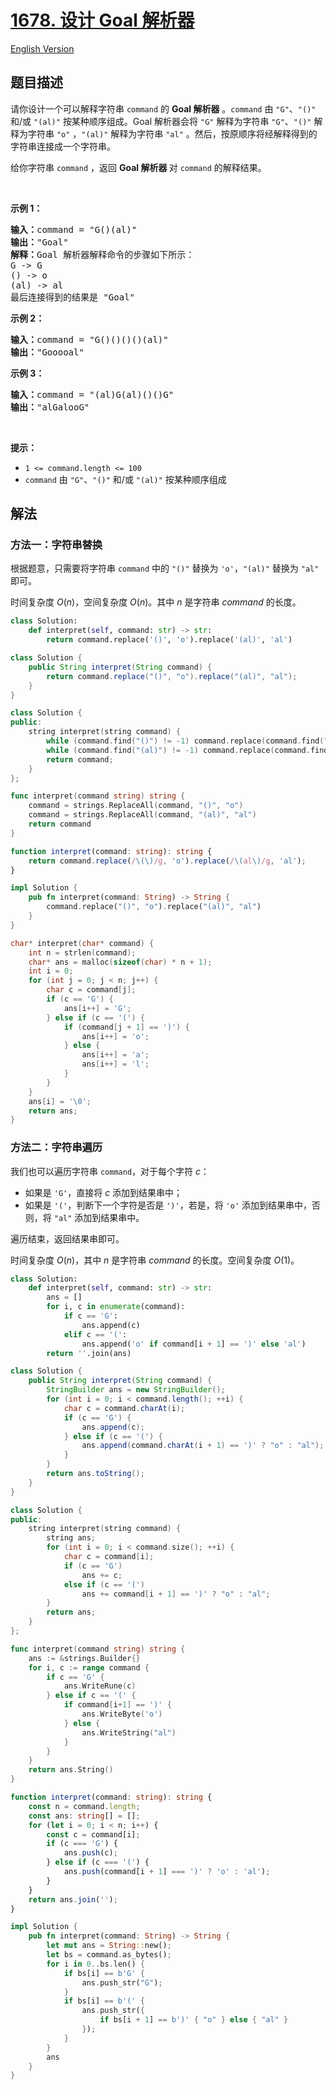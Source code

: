 # [1678. 设计 Goal 解析器](https://leetcode.cn/problems/goal-parser-interpretation)

[English Version](/solution/1600-1699/1678.Goal%20Parser%20Interpretation/README_EN.md)

## 题目描述

<!-- 这里写题目描述 -->

<p>请你设计一个可以解释字符串 <code>command</code> 的 <strong>Goal 解析器</strong> 。<code>command</code> 由 <code>"G"</code>、<code>"()"</code> 和/或 <code>"(al)"</code> 按某种顺序组成。Goal 解析器会将 <code>"G"</code> 解释为字符串 <code>"G"</code>、<code>"()"</code> 解释为字符串 <code>"o"</code> ，<code>"(al)"</code> 解释为字符串 <code>"al"</code> 。然后，按原顺序将经解释得到的字符串连接成一个字符串。</p>

<p>给你字符串 <code>command</code> ，返回<em> </em><strong>Goal<em><strong> </strong></em>解析器 </strong>对<em> </em><code>command</code> 的解释结果。</p>

<p> </p>

<p><strong>示例 1：</strong></p>

<pre><strong>输入：</strong>command = "G()(al)"
<strong>输出：</strong>"Goal"
<strong>解释：</strong>Goal 解析器解释命令的步骤如下所示：
G -&gt; G
() -&gt; o
(al) -&gt; al
最后连接得到的结果是 "Goal"
</pre>

<p><strong>示例 2：</strong></p>

<pre><strong>输入：</strong>command = "G()()()()(al)"
<strong>输出：</strong>"Gooooal"
</pre>

<p><strong>示例 3：</strong></p>

<pre><strong>输入：</strong>command = "(al)G(al)()()G"
<strong>输出：</strong>"alGalooG"
</pre>

<p> </p>

<p><strong>提示：</strong></p>

<ul>
	<li><code>1 &lt;= command.length &lt;= 100</code></li>
	<li><code>command</code> 由 <code>"G"</code>、<code>"()"</code> 和/或 <code>"(al)"</code> 按某种顺序组成</li>
</ul>

## 解法

### 方法一：字符串替换

根据题意，只需要将字符串 `command` 中的 `"()"` 替换为 `'o'`，`"(al)"` 替换为 `"al"` 即可。

时间复杂度 $O(n)$，空间复杂度 $O(n)$。其中 $n$ 是字符串 $command$ 的长度。

<!-- tabs:start -->

```python
class Solution:
    def interpret(self, command: str) -> str:
        return command.replace('()', 'o').replace('(al)', 'al')
```

```java
class Solution {
    public String interpret(String command) {
        return command.replace("()", "o").replace("(al)", "al");
    }
}
```

```cpp
class Solution {
public:
    string interpret(string command) {
        while (command.find("()") != -1) command.replace(command.find("()"), 2, "o");
        while (command.find("(al)") != -1) command.replace(command.find("(al)"), 4, "al");
        return command;
    }
};
```

```go
func interpret(command string) string {
	command = strings.ReplaceAll(command, "()", "o")
	command = strings.ReplaceAll(command, "(al)", "al")
	return command
}
```

```ts
function interpret(command: string): string {
    return command.replace(/\(\)/g, 'o').replace(/\(al\)/g, 'al');
}
```

```rust
impl Solution {
    pub fn interpret(command: String) -> String {
        command.replace("()", "o").replace("(al)", "al")
    }
}
```

```c
char* interpret(char* command) {
    int n = strlen(command);
    char* ans = malloc(sizeof(char) * n + 1);
    int i = 0;
    for (int j = 0; j < n; j++) {
        char c = command[j];
        if (c == 'G') {
            ans[i++] = 'G';
        } else if (c == '(') {
            if (command[j + 1] == ')') {
                ans[i++] = 'o';
            } else {
                ans[i++] = 'a';
                ans[i++] = 'l';
            }
        }
    }
    ans[i] = '\0';
    return ans;
}
```

<!-- tabs:end -->

### 方法二：字符串遍历

我们也可以遍历字符串 `command`，对于每个字符 $c$：

-   如果是 `'G'`，直接将 $c$ 添加到结果串中；
-   如果是 `'('`，判断下一个字符是否是 `')'`，若是，将 `'o'` 添加到结果串中，否则，将 `"al"` 添加到结果串中。

遍历结束，返回结果串即可。

时间复杂度 $O(n)$，其中 $n$ 是字符串 $command$ 的长度。空间复杂度 $O(1)$。

<!-- tabs:start -->

```python
class Solution:
    def interpret(self, command: str) -> str:
        ans = []
        for i, c in enumerate(command):
            if c == 'G':
                ans.append(c)
            elif c == '(':
                ans.append('o' if command[i + 1] == ')' else 'al')
        return ''.join(ans)
```

```java
class Solution {
    public String interpret(String command) {
        StringBuilder ans = new StringBuilder();
        for (int i = 0; i < command.length(); ++i) {
            char c = command.charAt(i);
            if (c == 'G') {
                ans.append(c);
            } else if (c == '(') {
                ans.append(command.charAt(i + 1) == ')' ? "o" : "al");
            }
        }
        return ans.toString();
    }
}
```

```cpp
class Solution {
public:
    string interpret(string command) {
        string ans;
        for (int i = 0; i < command.size(); ++i) {
            char c = command[i];
            if (c == 'G')
                ans += c;
            else if (c == '(')
                ans += command[i + 1] == ')' ? "o" : "al";
        }
        return ans;
    }
};
```

```go
func interpret(command string) string {
	ans := &strings.Builder{}
	for i, c := range command {
		if c == 'G' {
			ans.WriteRune(c)
		} else if c == '(' {
			if command[i+1] == ')' {
				ans.WriteByte('o')
			} else {
				ans.WriteString("al")
			}
		}
	}
	return ans.String()
}
```

```ts
function interpret(command: string): string {
    const n = command.length;
    const ans: string[] = [];
    for (let i = 0; i < n; i++) {
        const c = command[i];
        if (c === 'G') {
            ans.push(c);
        } else if (c === '(') {
            ans.push(command[i + 1] === ')' ? 'o' : 'al');
        }
    }
    return ans.join('');
}
```

```rust
impl Solution {
    pub fn interpret(command: String) -> String {
        let mut ans = String::new();
        let bs = command.as_bytes();
        for i in 0..bs.len() {
            if bs[i] == b'G' {
                ans.push_str("G");
            }
            if bs[i] == b'(' {
                ans.push_str({
                    if bs[i + 1] == b')' { "o" } else { "al" }
                });
            }
        }
        ans
    }
}
```

<!-- tabs:end -->

<!-- end -->
